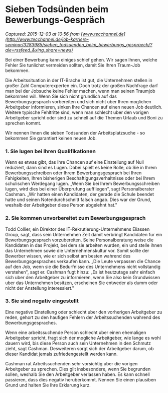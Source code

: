 # Sieben Todsünden beim Bewerbungs-Gespräch

_Captured: 2015-12-03 at 10:56 from [www.tecchannel.de](http://www.tecchannel.de/job-karriere-seminar/3283985/sieben_todsuenden_beim_bewerbungs_gespraech/?qle=rssfeed_&xing_share=news)_

Bei einer Bewerbung kann einiges schief gehen. Wir sagen Ihnen, welche Fehler Sie tunlichst vermeiden sollten, damit Sie Ihren Traum-Job bekommen.

Die Arbeitssituation in der IT-Brache ist gut, die Unternehmen stellen in großer Zahl Computerexperten ein. Doch trotz der großen Nachfrage darf man bei der Jobsuche keine Fehler machen, wenn man seinen Traumjob bekommen will. Wenn Sie sich nicht grundlich auf das Bewerbungsgesprach vorbereiten und sich nicht uber Ihren moglichen Arbeitgeber informieren, sinken Ihre Chancen auf einen neuen Job deutlich. Weitere typische Fehltritte sind, wenn man schlecht uber den vorigen Arbeitgeber spricht oder sind zu schnell auf die Themen Urlaub und Boni zu sprechen kommt.

Wir nennen Ihnen die sieben Todsunden der Arbeitsplatzsuche - so bekommen Sie garantiert keinen neuen Job.

### 1\. Sie lugen bei Ihren Qualifikationen

Wenn es etwas gibt, das Ihre Chancen auf eine Einstellung auf Null reduziert, dann sind es Lugen. Dabei spielt es keine Rolle, ob Sie in Ihrem Bewerbungsschreiben oder Ihrem Bewerbungsgesprach bei Ihren Fahigkeiten, Ihren bisherigen Beschaftigungsverhaltnisse oder bei Ihrem schulischen Werdegang lugen. „Wenn Sie bei Ihrem Bewerbungsschreiben lugen, wird dies bei einer Überprufung auffliegen", sagt Personalberater Cashman. „Wir hatten einen Kandidaten, der gerade die Schule beendet hatte und seinen Notendurchschnitt falsch angab. Dies war der Grund, weshalb der Arbeitgeber diese Person abgelehnt hat."

### 2\. Sie kommen unvorbereitet zum Bewerbungsgesprach

Todd Collier, ein Direktor des IT-Rekrutierung-Unternehmens Eliassen Group, sagt, dass sein Unternehmen Zeit damit verbringt Kandidaten fur ein Bewerbungsgesprach vorzubereiten. Seine Personalberatung weise die Kandidaten in das Projekt, bei dem sie arbeiten wurden, ein und stelle ihnen das Unternehmen sowie die Unternehmenskultur vor. Somit sollte der Bewerber wissen, wie er sich selbst am besten wahrend des Bewerbungsgespraches verkaufen kann. „Die Leute verpassen die Chance auf den Job, wenn sie die Bedurfnisse des Unternehmens nicht vollstandig verstehen", sagt er. Cashman fugt hinzu: „Es ist heutzutage sehr einfach sich uber den Arbeitgeber zu informieren, wenn Sie also kein Grundwissen uber das Unternehmen besitzen, erscheinen Sie entweder als dumm oder nicht der Anstellung interessiert."

### 3\. Sie sind negativ eingestellt

Eine negative Einstellung oder schlecht uber den vorherigen Arbeitgeber zu reden, gehort zu den haufigen Fehlern der Arbeitssuchenden wahrend des Bewerbungsgespraches.

Wenn eine arbeitssuchende Person schlecht uber einen ehemaligen Arbeitgeber spricht, fragt sich der mogliche Arbeitgeber, wie lange es wohl dauern wird, bis diese Person auch sein Unternehmen in den Schmutz zieht, sagt Cashman. Desweiteren sorgt sich der Arbeitgeber darum, ob dieser Kandidat jemals zufriedengestellt werden kann.

Cashman rat Arbeitssuchenden sehr vorsichtig uber die vorigen Arbeitgeber zu sprechen. Dies gilt insbesondere, wenn Sie begrunden sollen, weshalb Sie den Arbeitgeber verlassen haben. Es kann schnell passieren, dass dies negativ heruberkommt. Nennen Sie einen plausiben Grund und halten Sie Ihre Erklarung kurz.
